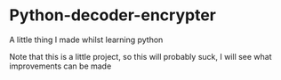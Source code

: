 # Python-decoder-encrypter
A little thing I made whilst learning python

Note that this is a little project, so this will probably suck, I will see what improvements can be made
